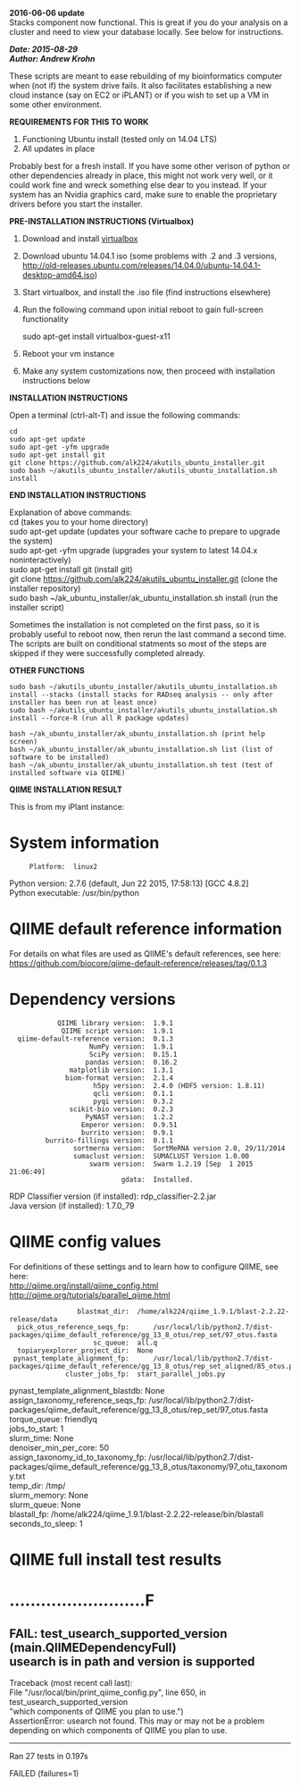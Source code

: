 **2016-06-06 update**  
Stacks component now functional. This is great if you do your analysis on a cluster and need to view your database locally. See below for instructions.  

***Date: 2015-08-29  
Author: Andrew Krohn***  

These scripts are meant to ease rebuilding of my bioinformatics computer when (not if) the system drive fails.  It also facilitates establishing a new cloud instance (say on EC2 or iPLANT) or if you wish to set up a VM in some other environment.  

**REQUIREMENTS FOR THIS TO WORK**

1) Functioning Ubuntu install (tested only on 14.04 LTS)  
2) All updates in place  

Probably best for a fresh install.  If you have some other verison of python or other dependencies already in place, this might not work very well, or it could work fine and wreck something else dear to you instead.  If your system has an Nvidia graphics card, make sure to enable the proprietary drivers before you start the installer.  

**PRE-INSTALLATION INSTRUCTIONS (Virtualbox)**  

1) Download and install [virtualbox](https://www.virtualbox.org/)  
2) Download ubuntu 14.04.1 iso (some problems with .2 and .3 versions, http://old-releases.ubuntu.com/releases/14.04.0/ubuntu-14.04.1-desktop-amd64.iso)  
3) Start virtualbox, and install the .iso file (find instructions elsewhere)  
4) Run the following command upon initial reboot to gain full-screen functionality  

    sudo apt-get install virtualbox-guest-x11  

5) Reboot your vm instance  
6) Make any system customizations now, then proceed with installation instructions below  

**INSTALLATION INSTRUCTIONS**  

Open a terminal (ctrl-alt-T) and issue the following commands:  

    cd  
    sudo apt-get update  
    sudo apt-get -yfm upgrade  
    sudo apt-get install git  
    git clone https://github.com/alk224/akutils_ubuntu_installer.git  
    sudo bash ~/akutils_ubuntu_installer/akutils_ubuntu_installation.sh install  

**END INSTALLATION INSTRUCTIONS**  

Explanation of above commands:  
cd (takes you to your home directory)  
sudo apt-get update (updates your software cache to prepare to upgrade the system)  
sudo apt-get -yfm upgrade (upgrades your system to latest 14.04.x noninteractively)  
sudo apt-get install git (install git)  
git clone https://github.com/alk224/akutils_ubuntu_installer.git (clone the installer repository)  
sudo bash ~/ak_ubuntu_installer/ak_ubuntu_installation.sh install (run the installer script)  

Sometimes the installation is not completed on the first pass, so it is probably useful to reboot now, then rerun the last command a second time. The scripts are built on conditional statments so most of the steps are skipped if they were successfully completed already.  

**OTHER FUNCTIONS**  

    sudo bash ~/akutils_ubuntu_installer/akutils_ubuntu_installation.sh install --stacks (install stacks for RADseq analysis -- only after installer has been run at least once)  
    sudo bash ~/akutils_ubuntu_installer/akutils_ubuntu_installation.sh install --force-R (run all R package updates)  

    bash ~/ak_ubuntu_installer/ak_ubuntu_installation.sh (print help screen)  
    bash ~/ak_ubuntu_installer/ak_ubuntu_installation.sh list (list of software to be installed)  
    bash ~/ak_ubuntu_installer/ak_ubuntu_installation.sh test (test of installed software via QIIME)  

**QIIME INSTALLATION RESULT**  

This is from my iPlant instance:  

System information  
==================  
         Platform:	linux2  
   Python version:	2.7.6 (default, Jun 22 2015, 17:58:13)  [GCC 4.8.2]  
Python executable:	/usr/bin/python  

QIIME default reference information  
===================================  
For details on what files are used as QIIME's default references, see here:  
 https://github.com/biocore/qiime-default-reference/releases/tag/0.1.3  

Dependency versions  
===================  
                QIIME library version:	1.9.1  
                 QIIME script version:	1.9.1  
      qiime-default-reference version:	0.1.3  
                        NumPy version:	1.9.1  
                        SciPy version:	0.15.1  
                       pandas version:	0.16.2  
                   matplotlib version:	1.3.1  
                  biom-format version:	2.1.4  
                         h5py version:	2.4.0 (HDF5 version: 1.8.11)  
                         qcli version:	0.1.1  
                         pyqi version:	0.3.2  
                   scikit-bio version:	0.2.3  
                       PyNAST version:	1.2.2  
                      Emperor version:	0.9.51  
                      burrito version:	0.9.1  
             burrito-fillings version:	0.1.1  
                    sortmerna version:	SortMeRNA version 2.0, 29/11/2014  
                    sumaclust version:	SUMACLUST Version 1.0.00  
                        swarm version:	Swarm 1.2.19 [Sep  1 2015 21:06:49]  
                                gdata:	Installed.  
RDP Classifier version (if installed):	rdp_classifier-2.2.jar  
          Java version (if installed):	1.7.0_79  
  
QIIME config values  
===================  
For definitions of these settings and to learn how to configure QIIME, see here:  
 http://qiime.org/install/qiime_config.html  
 http://qiime.org/tutorials/parallel_qiime.html  
  
                     blastmat_dir:	/home/alk224/qiime_1.9.1/blast-2.2.22-release/data  
      pick_otus_reference_seqs_fp:  	/usr/local/lib/python2.7/dist-packages/qiime_default_reference/gg_13_8_otus/rep_set/97_otus.fasta  
                         sc_queue:	all.q  
      topiaryexplorer_project_dir:	None  
     pynast_template_alignment_fp:  	/usr/local/lib/python2.7/dist-packages/qiime_default_reference/gg_13_8_otus/rep_set_aligned/85_otus.pynast.fasta  
                  cluster_jobs_fp:	start_parallel_jobs.py  
pynast_template_alignment_blastdb:	None  
assign_taxonomy_reference_seqs_fp:  	/usr/local/lib/python2.7/dist-packages/qiime_default_reference/gg_13_8_otus/rep_set/97_otus.fasta  
                     torque_queue:	friendlyq  
                    jobs_to_start:	1  
                       slurm_time:	None  
            denoiser_min_per_core:	50  
assign_taxonomy_id_to_taxonomy_fp:  	/usr/local/lib/python2.7/dist-packages/qiime_default_reference/gg_13_8_otus/taxonomy/97_otu_taxonomy.txt  
                         temp_dir:	/tmp/  
                     slurm_memory:	None  
                      slurm_queue:	None  
                      blastall_fp:	/home/alk224/qiime_1.9.1/blast-2.2.22-release/bin/blastall  
                 seconds_to_sleep:	1  
  
QIIME full install test results  
===============================  
..........................F  
======================================================================  
FAIL: test_usearch_supported_version (__main__.QIIMEDependencyFull)  
usearch is in path and version is supported  
----------------------------------------------------------------------  
Traceback (most recent call last):  
  File "/usr/local/bin/print_qiime_config.py", line 650, in test_usearch_supported_version  
    "which components of QIIME you plan to use.")  
AssertionError: usearch not found. This may or may not be a problem depending on which components of QIIME you plan to use.  
  
----------------------------------------------------------------------  
Ran 27 tests in 0.197s  
  
FAILED (failures=1)  
